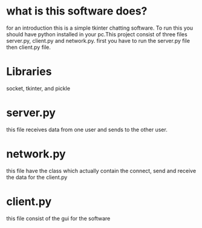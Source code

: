 # what is this software does?
for an introduction this is a simple tkinter chatting software. To run this you should have python installed in your pc.This project consist of three files server.py, client.py and network.py. first you have to run the server.py file then client.py file.

# Libraries
socket, tkinter, and pickle

# server.py
this file receives data from one user and sends to the other user.

# network.py
this file have the class which actually contain the connect, send and receive the data for the client.py

# client.py
this file consist of the gui for the software